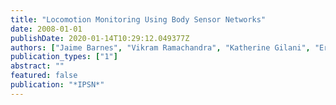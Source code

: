 ```yaml
---
title: "Locomotion Monitoring Using Body Sensor Networks"
date: 2008-01-01
publishDate: 2020-01-14T10:29:12.049377Z
authors: ["Jaime Barnes", "Vikram Ramachandra", "Katherine Gilani", "Eric Guenterberg", "Hassan Ghasemzadeh", "Roozbeh Jafari"]
publication_types: ["1"]
abstract: ""
featured: false
publication: "*IPSN*"
---
```


